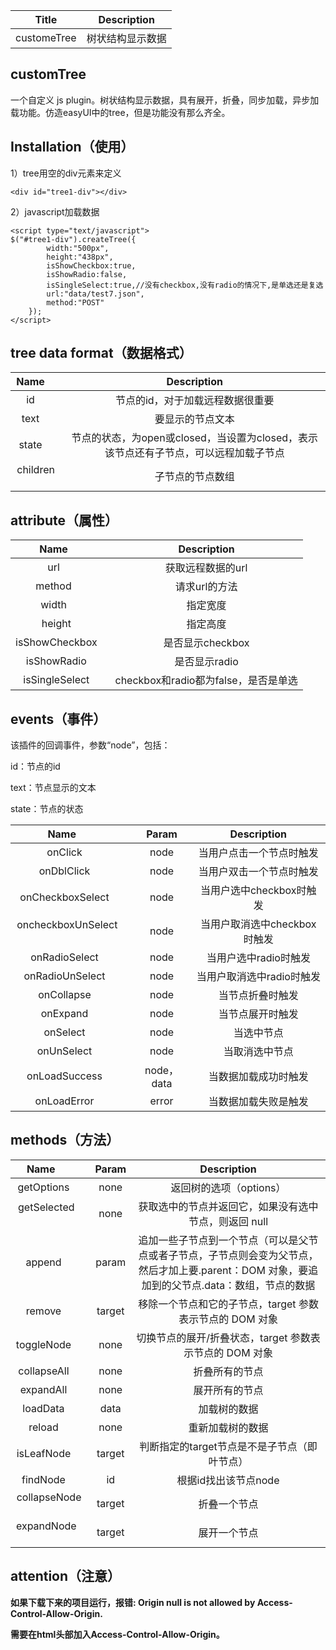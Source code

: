 
|Title       |Description     |
|:----------:|:-------------:|
|customeTree |树状结构显示数据|

## customTree
一个自定义 js plugin。树状结构显示数据，具有展开，折叠，同步加载，异步加载功能。仿造easyUI中的tree，但是功能没有那么齐全。

## Installation（使用）

1）tree用空的div元素来定义
```
<div id="tree1-div"></div>
```
2）javascript加载数据
```
<script type="text/javascript">
$("#tree1-div").createTree({
        width:"500px",
        height:"438px",
        isShowCheckbox:true,
        isShowRadio:false,
        isSingleSelect:true,//没有checkbox,没有radio的情况下,是单选还是复选
        url:"data/test7.json",
        method:"POST"
    });
</script>
```
## tree data format（数据格式）

|Name        |Description|
|:----------:|:-------------:|
|id          |节点的id，对于加载远程数据很重要|
|text        |要显示的节点文本|
|state       |节点的状态，为open或closed，当设置为closed，表示该节点还有子节点，可以远程加载子节点|
|children    |子节点的节点数组|

## attribute（属性）

|Name        |Description|
|:----------:|:-------------:|
|url          |获取远程数据的url|
|method        |请求url的方法|
|width       |指定宽度|
|height    |指定高度|
|isShowCheckbox    |是否显示checkbox|
|isShowRadio    |是否显示radio|
|isSingleSelect    |checkbox和radio都为false，是否是单选|

## events（事件）

该插件的回调事件，参数“node”，包括：

id：节点的id

text：节点显示的文本

state：节点的状态

|Name        |Param     |Description|
|:----------:|:-------------:|:-------------:|
|onClick          |node|当用户点击一个节点时触发|
|onDblClick          |node|当用户双击一个节点时触发|
|onCheckboxSelect          |node|当用户选中checkbox时触发|
|oncheckboxUnSelect          |node|当用户取消选中checkbox时触发|
|onRadioSelect          |node|当用户选中radio时触发|
|onRadioUnSelect          |node|当用户取消选中radio时触发|
|onCollapse          |node|当节点折叠时触发|
|onExpand          |node|当节点展开时触发|
|onSelect          |node|当选中节点|
|onUnSelect          |node|当取消选中节点|
|onLoadSuccess          |node，data|当数据加载成功时触发|
|onLoadError          |error|当数据加载失败是触发|

## methods（方法）

|Name        |Param     |Description|
|:----------:|:-------------:|:-------------:|
|getOptions          |none|返回树的选项（options）|
|getSelected          |none|获取选中的节点并返回它，如果没有选中节点，则返回 null|
|append          |param|追加一些子节点到一个节点（可以是父节点或者子节点，子节点则会变为父节点，然后才加上要.parent：DOM 对象，要追加到的父节点.data：数组，节点的数据|
|remove          |target|移除一个节点和它的子节点，target 参数表示节点的 DOM 对象|
|toggleNode          |none|切换节点的展开/折叠状态，target 参数表示节点的 DOM 对象|
|collapseAll          |none|折叠所有的节点|
|expandAll          |none|展开所有的节点|
|loadData          |data|加载树的数据|
|reload          |none|重新加载树的数据|
|isLeafNode          |target|判断指定的target节点是不是子节点（即叶节点）|
|findNode          |id|根据id找出该节点node|
|collapseNode          |target|折叠一个节点|
|expandNode          |target|展开一个节点|

## attention（注意）

**如果下载下来的项目运行，报错: Origin null is not allowed by Access-Control-Allow-Origin.**

**需要在html头部加入Access-Control-Allow-Origin。**
